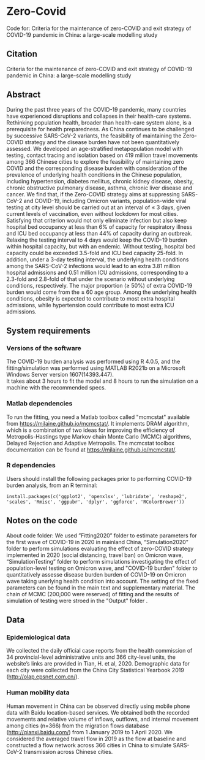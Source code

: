 # Zero-Covid
Code for: Criteria for the maintenance of zero-COVID and exit strategy of COVID-19 pandemic in China: a large-scale modelling study



## Citation
Criteria for the maintenance of zero-COVID and exit strategy of COVID-19 pandemic in China: a large-scale modelling study



## Abstract
During the past three years of the COVID-19 pandemic, many countries have experienced disruptions and collapses in their health-care systems. Rethinking population health, broader than health-care system alone, is a prerequisite for health preparedness. As China continues to be challenged by successive SARS-CoV-2 variants, the feasibility of maintaining the Zero-COVID strategy and the disease burden have not been quantitatively assessed. We developed an age-stratified metapopulation model with testing, contact tracing and isolation based on 419 million travel movements among 366 Chinese cities to explore the feasibility of maintaining zero COVID and the corresponding disease burden with consideration of the prevalence of underlying health conditions in the Chinese population, including hypertension, diabetes mellitus, chronic kidney disease, obesity, chronic obstructive pulmonary disease, asthma, chronic liver disease and cancer. We find that, if the Zero-COVID strategy aims at suppressing SARS-CoV-2 and COVID-19, including Omicron variants, population-wide viral testing at city level should be carried out at an interval of ≤ 3 days, given current levels of vaccination, even without lockdown for most cities. Satisfying that criterion would not only eliminate infection but also keep hospital bed occupancy at less than 6% of capacity for respiratory illness and ICU bed occupancy at less than 44% of capacity during an outbreak. Relaxing the testing interval to 4 days would keep the COVID-19 burden within hospital capacity, but with an endemic. Without testing, hospital bed capacity could be exceeded 3.5-fold and ICU bed capacity 25-fold. In addition, under a 3-day testing interval, the underlying health conditions among the SARS-CoV-2 infections would lead to an extra 3.81 million hospital admissions and 0.51 million ICU admissions, corresponding to a 2.3-fold and 2.8-fold of that under the scenario without underlying conditions, respectively. The major proportion (≥ 50%) of extra COVID-19 burden would come from the ≥ 60 age group. Among the underlying health conditions, obesity is expected to contribute to most extra hospital admissions, while hypertension could contribute to most extra ICU admissions. 

## System requirements
### Versions of the software
The COVID-19 burden analysis was performed using R 4.0.5, and the fitting/simulation was performed using MATLAB R2021b on a Microsoft Windows Server version 1607(14393.447).  
It takes about 3 hours to fit the model and 8 hours to run the simulation on a machine with the recommended specs.

### Matlab dependencies
To run the fitting, you need a Matlab toolbox called "mcmcstat" available from https://mjlaine.github.io/mcmcstat/. It implements DRAM algorithm, which is a combination of two ideas for improving the efficiency of Metropolis-Hastings type Markov chain Monte Carlo (MCMC) algorithms, Delayed Rejection and Adaptive Metropolis. The mcmcstat toolbox documentation can be found at https://mjlaine.github.io/mcmcstat/.

### R dependencies
Users should install the following packages prior to performing COVID-19 burden analysis, from an R terminal:
```
install.packages(c('ggplot2', 'openxlsx', 'lubridate', 'reshape2', 'scales', 'Rmisc', 'ggpubr', 'dplyr', 'ggforce', 'RColorBrewer'))
```

## Notes on the code


About code folder: We used ”Fitting2020” folder to estimate parameters for the first wave of COVID-19 in 2020 in mainland China, “Simulation2020” folder to perform simulations evaluating the effect of zero-COVID strategy implemented in 2020 (social distancing, travel ban) on Omicron wave, “SimulationTesting” folder to perform simulations investigating the effect of population-level testing on Omicron wave, and "COVID-19 burden" folder to quantitatively assesse disease burden burden of COVID-19 on Omicron wave taking unerlying health condition into account. The setting of the fixed parameters can be found in the main text and supplementary material. The chain of MCMC (200,000 were reserved) of fitting and the results of simulation of testing were stroed in the "Output" folder .


## Data
### Epidemiological data
We collected the daily official case reports from the health commission of 34 provincial-level administrative units and 366 city-level units, the website’s links are provided in Tian, H. et al, 2020. Demographic data for each city were collected from the China City Statistical Yearbook 2019 (http://olap.epsnet.com.cn/).


### Human mobility data
Human movement in China can be observed directly using mobile phone data with Baidu location-based services. We obtained both the recorded movements and relative volume of inflows, outflows, and internal movement among cities (n=366) from the migration flows database (http://qianxi.baidu.com/) from 1 January 2019 to 1 April 2020. We considered the averaged travel flow in 2019 as the flow at baseline and constructed a flow network across 366 cities in China to simulate SARS-CoV-2 transmission across Chinese cities.
